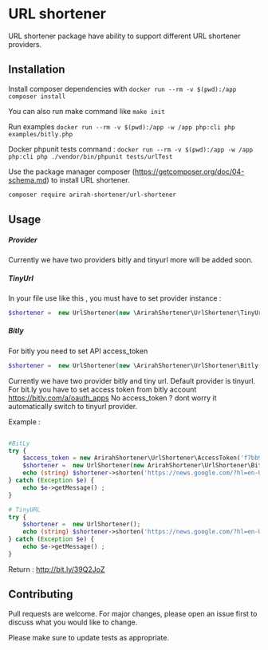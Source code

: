 # URL shortener

URL shortener package have ability to support  different URL shortener providers.

## Installation


Install composer dependencies with `docker run --rm -v $(pwd):/app composer install`

You can also run make command like `make init`

Run examples `docker run --rm -v $(pwd):/app -w /app php:cli php examples/bitly.php`

Docker phpunit tests command : `docker run --rm -v $(pwd):/app -w /app php:cli php ./vendor/bin/phpunit tests/urlTest`


Use the package manager composer (https://getcomposer.org/doc/04-schema.md) to install URL shortener.

```bash
composer require arirah-shortener/url-shortener
```



## Usage

##### Provider 
Currently we have two providers bitly and tinyurl more will be added soon.

##### TinyUrl
In your file use like this , you must have to set provider instance :
``` php
$shortener =  new UrlShortener(new \ArirahShortener\UrlShortener\TinyUrl());
```

##### Bitly
For bitly you need to set API access_token
``` php
$shortener =  new UrlShortener(new \ArirahShortener\UrlShortener\Bitly('f7bb93c3ae74d10db0de48e9e038f13000e07d05'));
```

Currently we have two provider bitly and tiny url. Default provider is tinyurl.
For bit.ly you have to set access token from bitly account https://bitly.com/a/oauth_apps
No access_token ? dont worry it automatically switch to tinyurl provider.


Example : 
```php 

#BitLy
try {
    $access_token = new ArirahShortener\UrlShortener\AccessToken('f7bb93c3ae74d10db0de48e9e038f13000e07d05');
    $shortener =  new UrlShortener(new ArirahShortener\UrlShortener\Bitly($access_token));
    echo (string) $shortener->shorten('https://news.google.com/?hl=en-US&gl=US&ceid=US:en');
} catch (Exception $e) {
    echo $e->getMessage() ;
}

# TinyURL
try {
    $shortener =  new UrlShortener();
    echo (string) $shortener->shorten('https://news.google.com/?hl=en-US&gl=US&ceid=US:en');
} catch (Exception $e) {
    echo $e->getMessage() ;
}

```


Return : 
http://bit.ly/39Q2JoZ
 


## Contributing
Pull requests are welcome. For major changes, please open an issue first to discuss what you would like to change.

Please make sure to update tests as appropriate.